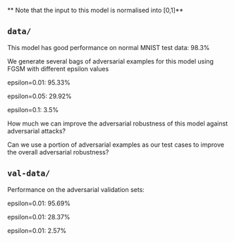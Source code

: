 
** Note that the input to this model is normalised into [0,1]**

## ``data/`` 
This model has good performance on normal MNIST test data: 98.3%

We generate several bags of adversarial examples for this model using FGSM with different epsilon values

epsilon=0.01: 95.33%

epsilon=0.05: 29.92%

epsilon=0.1:  3.5%

How much we can improve the adversarial robustness of this model against adversarial attacks?

Can we use a portion of adversarial examples as our test cases to improve the overall adversarial robustness?


## ``val-data/``
Performance on the adversarial validation sets:

epsilon=0.01: 95.69%

epsilon=0.01: 28.37%

epsilon=0.01: 2.57%
